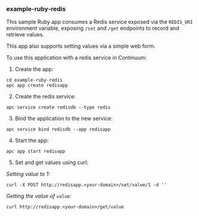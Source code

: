 ### example-ruby-redis

This sample Ruby app consumes a Redis service exposed via the `REDIS_URI` environment variable, exposing `/set` and `/get` endpoints to record and retrieve values.

This app also supports setting values via a simple web form.

To use this application with a redis service in Continuum:

1. Create the app:
```console
cd example-ruby-redis
apc app create redisapp
```

2. Create the redis service:
```console
apc service create redisdb --type redis
```

3. Bind the application to the new service:
```console
apc service bind redisdb --app redisapp
```

4. Start the app:
```console
apc app start redisapp
```

5. Set and get values using curl:

*Setting value to 1:*
```console
curl -X POST http://redisapp.<your-domain>/set/value/1 -d ''
```

*Getting the value of `value`:*
```console
curl http://redisapp.<your-domain>/get/value
```


